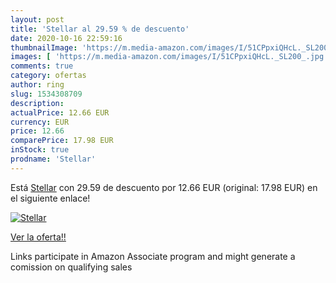 ```yaml
---
layout: post
title: 'Stellar al 29.59 % de descuento'
date: 2020-10-16 22:59:16
thumbnailImage: 'https://m.media-amazon.com/images/I/51CPpxiQHcL._SL200_.jpg'
images: [ 'https://m.media-amazon.com/images/I/51CPpxiQHcL._SL200_.jpg' ]
comments: true
category: ofertas
author: ring
slug: 1534308709
description:
actualPrice: 12.66 EUR
currency: EUR
price: 12.66
comparePrice: 17.98 EUR
inStock: true
prodname: 'Stellar'
---
```


Está [Stellar](https://www.amazon.es/dp/1534308709/?tag=tolees-21) con 29.59 de descuento por 12.66 EUR (original: 17.98 EUR) en el siguiente enlace!

[![Stellar](https://m.media-amazon.com/images/I/51CPpxiQHcL._SL200_.jpg)](https://www.amazon.es/dp/1534308709/?tag=tolees-21)

[Ver la oferta!!](https://www.amazon.es/dp/1534308709/?tag=tolees-21)

Links participate in Amazon Associate program and might generate a comission on qualifying sales


